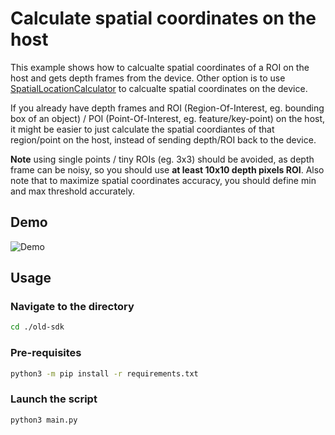 # Calculate spatial coordinates on the host

This example shows how to calcualte spatial coordinates of a ROI on the host and gets depth frames from the device. Other option is to use [SpatialLocationCalculator](https://docs.luxonis.com/projects/api/en/latest/components/nodes/spatial_location_calculator/) to calcualte spatial coordinates on the device.

If you already have depth frames and ROI (Region-Of-Interest, eg. bounding box of an object) / POI (Point-Of-Interest, eg. feature/key-point) on
the host, it might be easier to just calculate the spatial coordiantes of that region/point on the host, instead of sending depth/ROI back
to the device.

**Note** using single points / tiny ROIs (eg. 3x3) should be avoided, as depth frame can be noisy, so you should use **at least 10x10 depth pixels
ROI**. Also note that to maximize spatial coordinates accuracy, you should define min and max threshold accurately.

## Demo

![Demo](https://user-images.githubusercontent.com/18037362/146296930-9e7071f5-33b9-45f9-af21-cace7ffffc0f.gif)

## Usage

### Navigate to the directory

```bash
cd ./old-sdk
```

### Pre-requisites

```bash
python3 -m pip install -r requirements.txt
```

### Launch the script

```bash
python3 main.py
```
